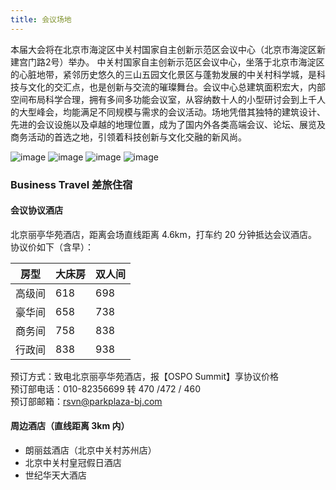 ```yaml
---
title: 会议场地
---
```

本届大会将在北京市海淀区中关村国家自主创新示范区会议中心（北京市海淀区新建宫门路2号）举办。
中关村国家自主创新示范区会议中心，坐落于北京市海淀区的心脏地带，紧邻历史悠久的三山五园文化景区与蓬勃发展的中关村科学城，是科技与文化的交汇点，也是创新与交流的璀璨舞台。会议中心总建筑面积宏大，内部空间布局科学合理，拥有多间多功能会议室，从容纳数十人的小型研讨会到上千人的大型峰会，均能满足不同规模与需求的会议活动。场地凭借其独特的建筑设计、先进的会议设施以及卓越的地理位置，成为了国内外各类高端会议、论坛、展览及商务活动的首选之地，引领着科技创新与文化交融的新风尚。

![image](images/img-3.png)
![image](images/img-4.png)
![image](images/img-5.png)
![image](images/img-6.png)


### Business Travel 差旅住宿
#### 会议协议酒店
北京丽亭华苑酒店，距离会场直线距离 4.6km，打车约 20 分钟抵达会议酒店。协议价如下（含早）：

| 房型 | 大床房 | 双人间 |
|------|--------|--------|
| 高级间 | 618 | 698 |
| 豪华间 | 658 | 738 |
| 商务间 | 758 | 838 |
| 行政间 | 838 | 938 |

预订方式：致电北京丽亭华苑酒店，报【OSPO Summit】享协议价格
<br/>
预订部电话：010-82356699 转 470 /472 / 460
<br/>
预订部邮箱：rsvn@parkplaza-bj.com

#### 周边酒店（直线距离 3km 内）
- 朗丽兹酒店（北京中关村苏州店）
- 北京中关村皇冠假日酒店
- 世纪华天大酒店
